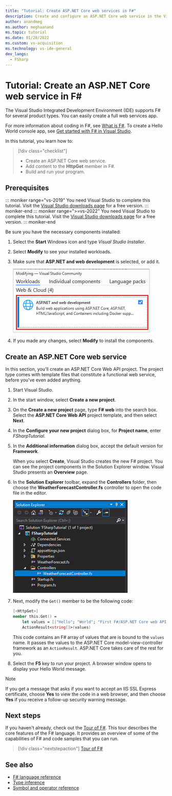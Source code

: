 ```yaml
---
title: "Tutorial: Create ASP.NET Core web services in F#"
description: Create and configure an ASP.NET Core web service in the Visual Studio integrated development environment (IDE) by using F#.
author: anandmeg
ms.author: meghaanand
ms.topic: tutorial
ms.date: 01/28/2022
ms.custom: vs-acquisition
ms.technology: vs-ide-general
dev_langs:
  - FSharp
---
```

# Tutorial: Create an ASP.NET Core web service in F#


The Visual Studio Integrated Development Environment (IDE) supports F# for several product types.
You can easily create a full web services app.

For more information about coding in F#, see [What is F#](/dotnet/fsharp/what-is-fsharp).
To create a Hello World console app, see [Get started with F# in Visual Studio](/dotnet/fsharp/get-started/get-started-visual-studio).

In this tutorial, you learn how to:

> [!div class="checklist"]
> - Create an ASP.NET Core web service.
> - Add content to the **HttpGet** member in F#.
> - Build and run your program.

## Prerequisites

::: moniker range="vs-2019"
You need Visual Studio to complete this tutorial.
Visit the [Visual Studio downloads page](https://visualstudio.microsoft.com/vs/) for a free version.
::: moniker-end
::: moniker range=">=vs-2022"
You need Visual Studio to complete this tutorial.
Visit the [Visual Studio downloads page](https://visualstudio.microsoft.com/downloads/?cid=learn-onpage-download-cta) for a free version.
::: moniker-end

Be sure you have the necessary components installed:

1. Select the **Start** Windows icon and type *Visual Studio Installer*.
1. Select **Modify** to see your installed workloads.
1. Make sure that **ASP.NET and web development** is selected, or add it.

   ![Screenshot shows modifying a workload in Visual Studio Installer.](./media/tutorial-fsharp-web-app/modify-visual-studio-workload.png)

1. If you made any changes, select **Modify** to install the components.

## Create an ASP.NET Core web service

In this section, you'll create an ASP.NET Core Web API project.
The project type comes with template files that constitute a functional web service, before you've even added anything.

1. Start Visual Studio.

1. In the start window, select **Create a new project**.

1. On the **Create a new project** page, type **F# web** into the search box. Select the **ASP.NET Core Web API** project template, and then select **Next**.

1. In the **Configure your new project** dialog box, for **Project name**, enter *FSharpTutorial*.

1. In the **Additional information** dialog box, accept the default version for **Framework**.

   When you select **Create**, Visual Studio creates the new F# project. You can see the project components in the Solution Explorer window.
   Visual Studio presents an **Overview** page.

1. In the **Solution Explorer** toolbar, expand the **Controllers** folder, then choose the **WeatherForecastController.fs** controller to open the code file in the editor.

   ![Screenshot showing the Solution Explorer with the Weather Forecast Controller expanded in an F# Web API project.](./media/tutorial-fsharp-web-app/forecast-controller-fsharp-solution-explorer.png)

1. Next, modify the `Get()` member to be the following code:

   ```fsharp
   [<HttpGet>]
   member this.Get() =
       let values = [|"Hello"; "World"; "First F#/ASP.NET Core web API!"|]
       ActionResult<string[]>(values)
   ```

   This code contains an F# array of values that are is bound to the `values` name.
   It passes the values to the ASP.NET Core model-view-controller framework as an `ActionResult`.
   ASP.NET Core takes care of the rest for you.

1. Select the **F5** key to run your project.
   A browser window opens to display your Hello World message.

> [!NOTE]
> If you get a message that asks if you want to accept an IIS SSL Express certificate, choose **Yes** to view the code in a web browser, and then choose **Yes** if you receive a follow-up security warning message.

## Next steps

If you haven't already, check out the [Tour of F#](/dotnet/fsharp/tour).
This tour describes the core features of the F# language.
It provides an overview of some of the capabilities of F# and code samples that you can run.

> [!div class="nextstepaction"]
> [Tour of F#](/dotnet/fsharp/tour)

## See also

- [F# language reference](/dotnet/fsharp/language-reference/index)
- [Type inference](/dotnet/fsharp/language-reference/type-inference)
- [Symbol and operator reference](/dotnet/fsharp/language-reference/symbol-and-operator-reference/index)
